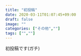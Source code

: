 ```yaml
---
title: "初投稿"
date: 2020-03-11T01:07:45+09:00
draft: false
image: ""
categories: ["その他",""]
tags: ["",""]
---
```

初投稿です(ガチ)
